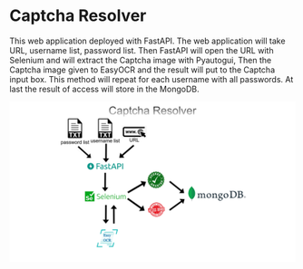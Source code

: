 # Captcha Resolver


This web application deployed with FastAPI. The web application will take URL, username list, password list. Then
FastAPI will open the URL with Selenium and will extract the Captcha image with Pyautogui, Then the Captcha image given
to EasyOCR and the result will put to the Captcha input box. This method will repeat for each username with all passwords.
At last the result of access will store in the MongoDB.


![captcha_resolver_graph](./captcha_resolver_img.png)
